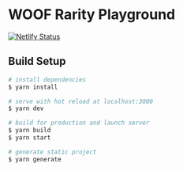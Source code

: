 # WOOF Rarity Playground
[![Netlify Status](https://api.netlify.com/api/v1/badges/15bce735-36ee-4d9e-836f-19f5e8ae5a43/deploy-status)](https://app.netlify.com/sites/adorable-heliotrope-c5fa1a/deploys)

## Build Setup

```bash
# install dependencies
$ yarn install

# serve with hot reload at localhost:3000
$ yarn dev

# build for production and launch server
$ yarn build
$ yarn start

# generate static project
$ yarn generate
```


